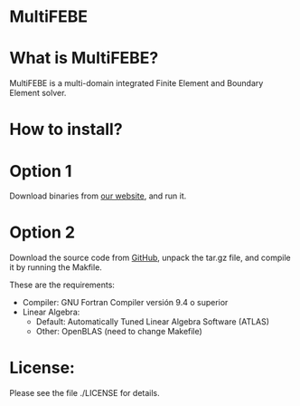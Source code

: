 # MultiFEBE

What is MultiFEBE?
==================

MultiFEBE is a multi-domain integrated Finite Element and Boundary Element solver.

How to install?
===============

# Option 1
Download binaries from [our website](http://www.mmc.siani.es), and run it.

# Option 2
Download the source code from [GitHub](https://github.com/mmc-siani-es/MultiFEBE), unpack the tar.gz file, and compile it by running the Makfile. 

These are the requirements:

  * Compiler: GNU Fortran Compiler versión 9.4 o superior
  * Linear Algebra:
    * Default: Automatically Tuned Linear Algebra Software (ATLAS)
    * Other: OpenBLAS (need to change Makefile)
    
License:
========

Please see the file ./LICENSE for details.


